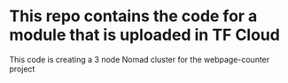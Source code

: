 # This repo contains the code for a module that is uploaded in TF Cloud

This code is creating a 3 node Nomad cluster for the webpage-counter project
